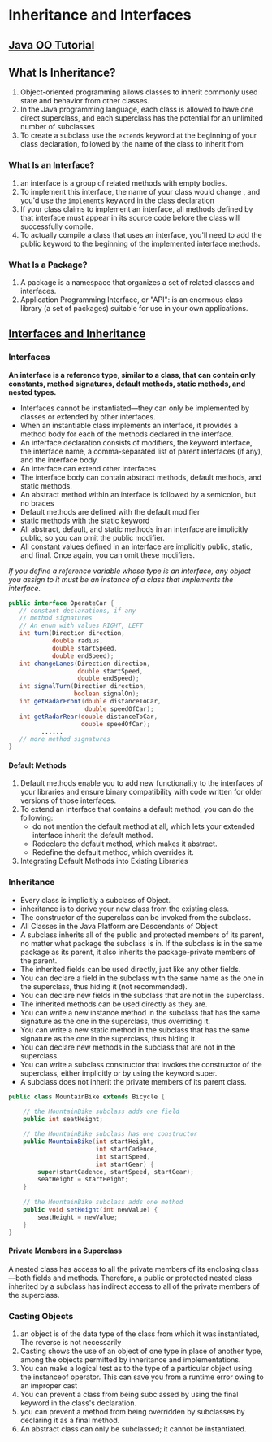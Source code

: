 # Inheritance and Interfaces

## [Java OO Tutorial](https://docs.oracle.com/javase/tutorial/java/concepts/)

## **What Is Inheritance?**

1. Object-oriented programming allows classes to inherit commonly used state and behavior from other classes.
2. In the Java programming language, each class is allowed to have one direct superclass, and each superclass has the potential for an unlimited number of subclasses
3. To create a subclass use the `extends` keyword at the beginning of your class declaration, followed by the name of the class to inherit from

### **What Is an Interface?**

1. an interface is a group of related methods with empty bodies.
2. To implement this interface, the name of your class would change , and you'd use the `implements` keyword in the class declaration
3. If your class claims to implement an interface, all methods defined by that interface must appear in its source code before the class will successfully compile.
4. To actually compile a class that uses an interface, you'll need to add the public keyword to the beginning of the implemented interface methods.

### **What Is a Package?**

1. A package is a namespace that organizes a set of related classes and interfaces.
1. Application Programming Interface, or "API": is an enormous class library (a set of packages) suitable for use in your own applications.

## [Interfaces and Inheritance](https://docs.oracle.com/javase/tutorial/java/IandI/index.html)

### Interfaces

**An interface is a reference type, similar to a class, that can contain only constants, method signatures, default methods, static methods, and nested types.**
- Interfaces cannot be instantiated—they can only be implemented by classes or extended by other interfaces.
- When an instantiable class implements an interface, it provides a method body for each of the methods declared in the interface.
- An interface declaration consists of modifiers, the keyword interface, the interface name, a comma-separated list of parent interfaces (if any), and the interface body.
- An interface can extend other interfaces
- The interface body can contain abstract methods, default methods, and static methods.
- An abstract method within an interface is followed by a semicolon, but no braces
- Default methods are defined with the default modifier
- static methods with the static keyword
- All abstract, default, and static methods in an interface are implicitly public, so you can omit the public modifier.
- All constant values defined in an interface are implicitly public, static, and final. Once again, you can omit these modifiers.

*If you define a reference variable whose type is an interface, any object you assign to it must be an instance of a class that implements the interface.*

``` java
public interface OperateCar {
   // constant declarations, if any
   // method signatures
   // An enum with values RIGHT, LEFT
   int turn(Direction direction,
            double radius,
            double startSpeed,
            double endSpeed);
   int changeLanes(Direction direction,
                   double startSpeed,
                   double endSpeed);
   int signalTurn(Direction direction,
                  boolean signalOn);
   int getRadarFront(double distanceToCar,
                     double speedOfCar);
   int getRadarRear(double distanceToCar,
                    double speedOfCar);
         ......
   // more method signatures
}
```

#### Default Methods

1. Default methods enable you to add new functionality to the interfaces of your libraries and ensure binary compatibility with code written for older versions of those interfaces.
2. To extend an interface that contains a default method, you can do the following:
   - do not mention the default method at all, which lets your extended interface inherit the default method.
   - Redeclare the default method, which makes it abstract.
   - Redefine the default method, which overrides it.
3. Integrating Default Methods into Existing Libraries

### Inheritance

- Every class is implicitly a subclass of Object.
- inheritance is to derive your new class from the existing class.
- The constructor of the superclass can be invoked from the subclass.
- All Classes in the Java Platform are Descendants of Object
- A subclass inherits all of the public and protected members of its parent, no matter what package the subclass is in. If the subclass is in the same package as its parent, it also inherits the package-private members of the parent.
- The inherited fields can be used directly, just like any other fields.
- You can declare a field in the subclass with the same name as the one in the superclass, thus hiding it (not recommended).
- You can declare new fields in the subclass that are not in the superclass.
- The inherited methods can be used directly as they are.
- You can write a new instance method in the subclass that has the same signature as the one in the superclass, thus overriding it.
- You can write a new static method in the subclass that has the same signature as the one in the superclass, thus hiding it.
- You can declare new methods in the subclass that are not in the superclass.
- You can write a subclass constructor that invokes the constructor of the superclass, either implicitly or by using the keyword super.
- A subclass does not inherit the private members of its parent class.

```java
public class MountainBike extends Bicycle {
        
    // the MountainBike subclass adds one field
    public int seatHeight;

    // the MountainBike subclass has one constructor
    public MountainBike(int startHeight,
                        int startCadence,
                        int startSpeed,
                        int startGear) {
        super(startCadence, startSpeed, startGear);
        seatHeight = startHeight;
    }   
        
    // the MountainBike subclass adds one method
    public void setHeight(int newValue) {
        seatHeight = newValue;
    }   
}
```
#### Private Members in a Superclass
 A nested class has access to all the private members of its enclosing class—both fields and methods. Therefore, a public or protected nested class inherited by a subclass has indirect access to all of the private members of the superclass.

### Casting Objects

1. an object is of the data type of the class from which it was instantiated, The reverse is not necessarily
2. Casting shows the use of an object of one type in place of another type, among the objects permitted by inheritance and implementations.
3. You can make a logical test as to the type of a particular object using the instanceof operator. This can save you from a runtime error owing to an improper cast
4. You can prevent a class from being subclassed by using the final keyword in the class's declaration.
5. you can prevent a method from being overridden by subclasses by declaring it as a final method.
6. An abstract class can only be subclassed; it cannot be instantiated.